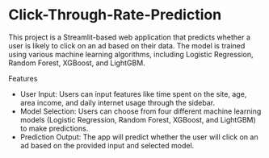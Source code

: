 # Click-Through-Rate-Prediction

This project is a Streamlit-based web application that predicts whether a user is likely to click on an ad based on their data. The model is trained using various machine learning algorithms, including Logistic Regression, Random Forest, XGBoost, and LightGBM.

Features
- User Input: Users can input features like time spent on the site, age, area income, and daily internet usage through the sidebar.
- Model Selection: Users can choose from four different machine learning models (Logistic Regression, Random Forest, XGBoost, and LightGBM) to make predictions.
- Prediction Output: The app will predict whether the user will click on an ad based on the provided input and selected model.



